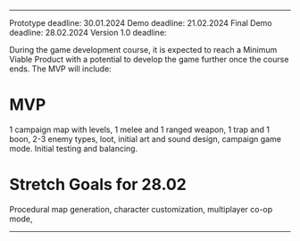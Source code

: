 ***
Prototype deadline: 30.01.2024
Demo deadline: 21.02.2024
Final Demo deadline: 28.02.2024
Version 1.0 deadline:

During the game development course, it is expected to reach a Minimum Viable Product with a potential to develop the game further once the course ends. The MVP will include:

# MVP

1 campaign map with levels, 1 melee and 1 ranged weapon, 1 trap and 1 boon, 2-3 enemy types, loot, initial art and sound design, campaign game mode. Initial testing and balancing.

# Stretch Goals for 28.02

Procedural map generation, character customization, multiplayer co-op mode, 
***